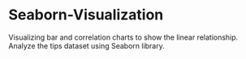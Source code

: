 # Seaborn-Visualization

Visualizing bar and correlation charts to show the linear relationship. Analyze the tips dataset using Seaborn library.
